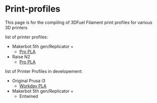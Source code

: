 # Print-profiles

This page is for the compiling of 3DFuel Filament print profiles for various 3D printers

list of printer profiles:
* Makerbot 5th gen/Replicator +
  * [Pro PLA](https://github.com/fissonfiraga/Print-profiles/blob/master/propla.printmode)
* Raise N2
  * [Pro PLA](https://github.com/fissonfiraga/Print-profiles/blob/master/Raise3D/Workday%20PLA%20Raise3D.bin)

list of Printer Profiles in developement:
* Original Prusa i3
  * [Workday PLA](https://github.com/fissonfiraga/Print-profiles/blob/master/Prusa/PrusaWordayPLA.curaprofile)
* Makerbot 5th gen/Replicator +
  * Entwined
